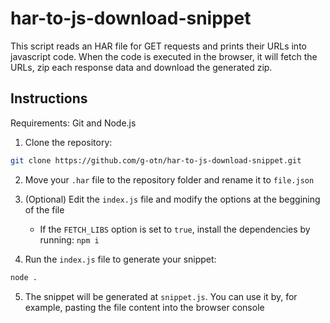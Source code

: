 # har-to-js-download-snippet
This script reads an HAR file for GET requests and prints their URLs into javascript code.
When the code is executed in the browser, it will fetch the URLs, zip each response data and download the generated zip.

## Instructions
Requirements: Git and Node.js
1. Clone the repository:
```bash
git clone https://github.com/g-otn/har-to-js-download-snippet.git
```

2. Move your `.har` file to the repository folder and rename it to `file.json`

3. (Optional) Edit the `index.js` file and modify the options at the beggining of the file
   - If the `FETCH_LIBS` option is set to `true`, install the dependencies by running: `npm i`

4. Run the `index.js` file to generate your snippet:
```bash
node .
```

5. The snippet will be generated at `snippet.js`. You can use it by, for example, pasting the file content into the browser console